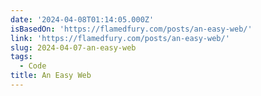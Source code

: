 ```yaml
---
date: '2024-04-08T01:14:05.000Z'
isBasedOn: 'https://flamedfury.com/posts/an-easy-web/'
link: 'https://flamedfury.com/posts/an-easy-web/'
slug: 2024-04-07-an-easy-web
tags:
  - Code
title: An Easy Web
---
```



